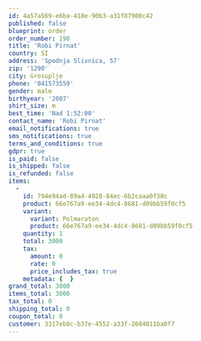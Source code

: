 ```yaml
---
id: 4a57a569-e6ba-418e-90b3-a31f87900c42
published: false
blueprint: order
order_number: 198
title: 'Robi Pirnat'
country: SI
address: 'Spodnja Slivnica, 57'
zip: '1290'
city: Grosuplje
phone: '041573559'
gender: male
birthyear: '2007'
shirt_size: m
best_time: 'Nad 1:52:00'
contact_name: 'Robi Pirnat'
email_notifications: true
sms_notifications: true
terms_and_conditions: true
gdpr: true
is_paid: false
is_shipped: false
is_refunded: false
items:
  -
    id: 794e94ad-89a4-4928-84ec-6b2caaa0f38c
    product: 66e767a9-ee34-4dc4-8681-d09bb59f0cf5
    variant:
      variant: Polmaraton
      product: 66e767a9-ee34-4dc4-8681-d09bb59f0cf5
    quantity: 1
    total: 3000
    tax:
      amount: 0
      rate: 0
      price_includes_tax: true
    metadata: {  }
grand_total: 3000
items_total: 3000
tax_total: 0
shipping_total: 0
coupon_total: 0
customer: 3317eb8c-b37e-4552-a33f-2684811ba0f7
---
```

